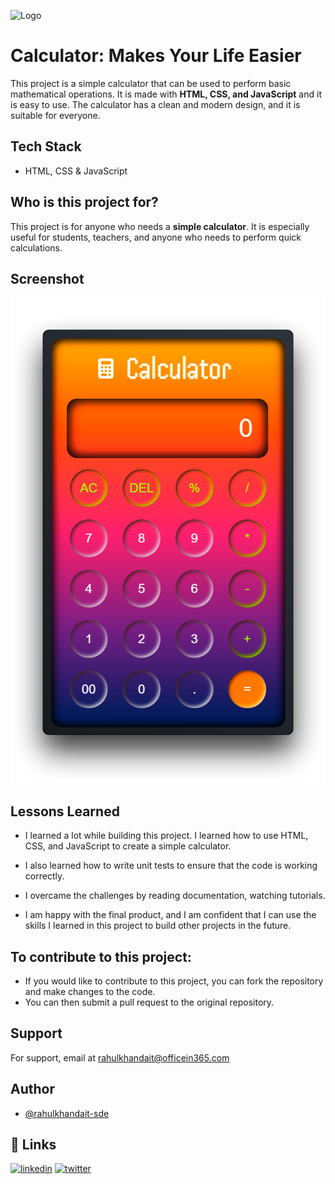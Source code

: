 
![Logo](https://github.com/rahulkhandait-sde/rahulkhandait-sde/blob/main/Banner.png)


# Calculator: Makes Your Life Easier

This project is a simple calculator that can be used to perform basic mathematical operations. It is made with **HTML, CSS, and JavaScript** and it is easy to use. The calculator has a clean and modern design, and it is suitable for everyone.

## Tech Stack

- HTML, CSS & JavaScript


## Who is this project for?
This project is for anyone who needs a **simple calculator**. It is especially useful for students, teachers, and anyone who needs to perform quick calculations.
## Screenshot

![Calculator Screenshot](https://github.com/rahulkhandait-sde/Calculator/blob/master/Calculator-SS.png?raw=true)


## Lessons Learned

- I learned a lot while building this project. I learned how to use HTML, CSS, and JavaScript to create a simple calculator.

-  I also learned how to write unit tests to ensure that the code is working correctly.

- I overcame the challenges by reading documentation, watching tutorials.

- I am happy with the final product, and I am confident that I can use the skills I learned in this project to build other projects in the future.

## To contribute to this project:

- If you would like to contribute to this project, you can fork the repository and make changes to the code. 
- You can then submit a pull request to the original repository.
## Support

For support, email at rahulkhandait@officein365.com


## Author

- [@rahulkhandait-sde](https://github.com/rahulkhandait-sde)


## 🔗 Links
[![linkedin](https://img.shields.io/badge/linkedin-0A66C2?style=for-the-badge&logo=linkedin&logoColor=white)](https://www.linkedin.com/in/rahulkhandait/)
[![twitter](https://img.shields.io/badge/twitter-1DA1F2?style=for-the-badge&logo=twitter&logoColor=white)](https://twitter.com/rahulkhandait_)

